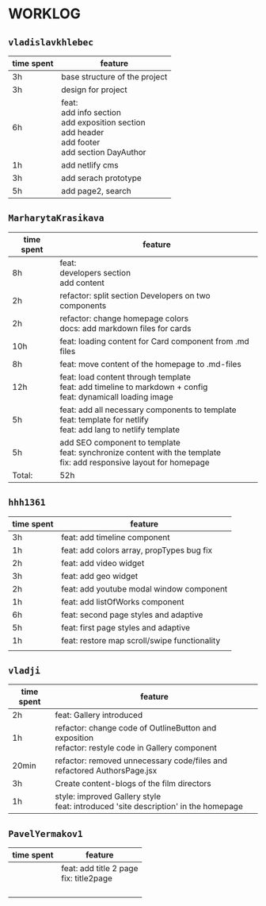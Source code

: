 # WORKLOG  
## `vladislavkhlebec`
<table>
  <thead>
    <tr>
      <th>time spent</th>
      <th>feature</th>
    </tr>
  </thead>
  <tbody>
    <tr>
      <td>3h</td>
      <td>base structure of the project</td>
    </tr>
    <tr>
      <td>3h</td>
      <td>design for project</td>
    </tr>
    <tr>
      <td>6h</td>
      <td>feat:<br>
          add info section<br>
          add exposition section<br>
          add header<br>
          add footer<br>
          add section DayAuthor
      </td>
    </tr>
    <tr>
      <td>1h</td>
      <td>add netlify cms</td>
    </tr>
    <tr>
      <td>3h</td>
      <td>add serach prototype</td>
    </tr>
        <tr>
      <td>5h</td>
      <td>add page2, search</td>
    </tr>
  </tbody>
</table>

## `MarharytaKrasikava`
<table>
  <thead>
    <tr>
      <th>time spent</th>
      <th>feature</th>
    </tr>
  </thead>
  <tbody>
    <tr>
      <td>8h</td>
      <td>feat:<br>
          developers section<br>
          add content
      </td>
    </tr>
    <tr>
      <td>2h</td>
      <td>refactor: split section Developers on two components</td>
    </tr>
    <tr>
      <td>2h</td>
      <td>refactor: change homepage colors<br>
          docs: add markdown files for cards<br>
      </td>
    </tr>
    <tr>
      <td>10h</td>
      <td>feat: loading content for Card component from .md files</td>
    </tr>
    <tr>
      <td>8h</td>
      <td>feat: move content of the homepage to .md-files<br>
      </td>
    </tr>
    <tr>
      <td>12h</td>
      <td>feat: load content through template<br>
          feat: add timeline to markdown + config<br>
          feat: dynamicall loading image
      </td>
    </tr>
    <tr>
      <td>5h</td>
      <td>feat: add all necessary components to template<br>
          feat: template for netlify<br>
          feat: add lang to netlify template
      </td>
    </tr>
    <tr>
      <td>5h</td>
      <td>add SEO component to template<br>
          feat: synchronize content with the template<br>
          fix: add responsive layout for homepage
      </td>
    </tr>
    <tr>
      <td>Total:</td>
      <td>52h</td>
    </tr>
  </tbody>
</table>

## `hhh1361`
<table>
  <thead>
    <tr>
      <th>time spent</th>
      <th>feature</th>
    </tr>
  </thead>
  <tbody>
    <tr>
      <td>3h</td>
      <td>feat: add timeline component</td>
    </tr>
    <tr>
      <td>1h</td>
      <td>feat: add colors array, propTypes bug fix</td>
    </tr>
    <tr>
      <td>2h</td>
      <td>feat: add video widget</td>
    </tr>
    <tr>
      <td>3h</td>
      <td>feat: add geo widget</td>
    </tr>
    <tr>
      <td>2h</td>
      <td>feat: add youtube modal window component</td>
    </tr>
    <tr>
      <td>1h</td>
      <td>feat: add listOfWorks component</td>
    </tr>
    <tr>
      <td>6h</td>
      <td>feat: second page styles and adaptive</td>
    </tr>
    <tr>
      <td>5h</td>
      <td>feat: first page styles and adaptive</td>
    </tr>
    <tr>
      <td>1h</td>
      <td>feat: restore map scroll/swipe functionality</td>
    </tr>
    <tr>
      <td></td>
      <td></td>
    </tr>
  </tbody>
</table>

## `vladji`
<table>
  <thead>
    <tr>
      <th>time spent</th>
      <th>feature</th>
    </tr>
  </thead>
  <tbody>
    <tr>
      <td>2h</td>
      <td>feat: Gallery introduced</td>
    </tr>
    <tr>
      <td>1h</td>
      <td>refactor: change code of OutlineButton and exposition<br>
          refactor: restyle code in Gallery component
      </td>
    </tr>
    <tr>
      <td>20min</td>
      <td>refactor: removed unnecessary code/files and refactored AuthorsPage.jsx</td>
    </tr>
    <tr>
      <td>3h</td>
      <td>Create content-blogs of the film directors</td>
    </tr>
    <tr>
      <td>1h</td>
      <td>style: improved Gallery style<br>
      feat: introduced 'site description' in the homepage
      </td>
    </tr>
  </tbody>
</table>

## `PavelYermakov1`
<table>
  <thead>
    <tr>
      <th>time spent</th>
      <th>feature</th>
    </tr>
  </thead>
  <tbody>
    <tr>
      <td></td>
      <td>feat: add title 2 page<br>
          fix: title2page
      </td>
    </tr>
    <tr>
      <td></td>
      <td></td>
    </tr>
    <tr>
      <td></td>
      <td></td>
    </tr>
    <tr>
      <td></td>
      <td></td>
    </tr>
    <tr>
      <td></td>
      <td></td>
    </tr>
  </tbody>
</table>
